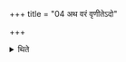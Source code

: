 +++
title = "04 अथ वरं वृणीतेऽदो"

+++

<details><summary>थिते</summary>

अथ वरं वृणीतेऽदो नोऽस्त्विति यत्कामयते । उत वै ब्राह्मणोऽनेककामो भवति ४
</details>

